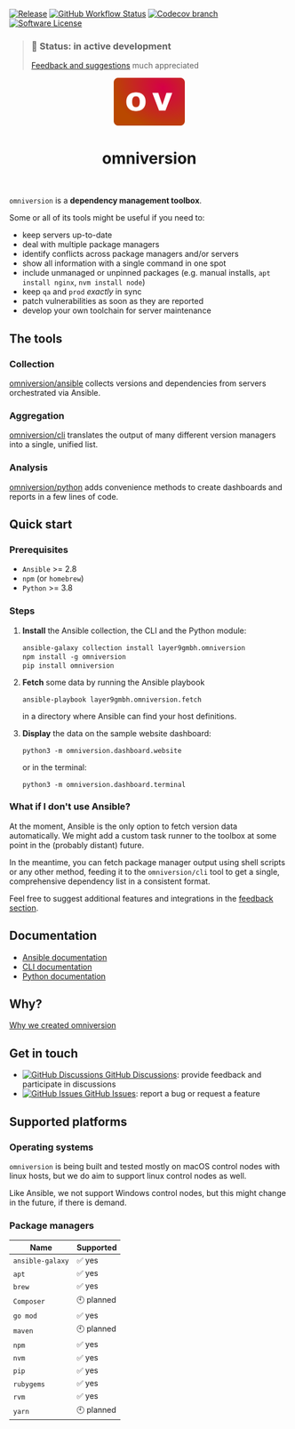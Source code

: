 [![Release](https://img.shields.io/github/v/release/omniversion/omniversion-cli.svg?style=for-the-badge)](https://github.com/omniversion/omniversion-cli/releases/latest)
[![GitHub Workflow Status](https://img.shields.io/github/workflow/status/omniversion/omniversion-cli/Upload%20code%20coverage?style=for-the-badge)](https://github.com/omniversion/omniversion-cli/actions?query=workflow%3A%22Upload%20code%20coverage%22)
[![Codecov branch](https://img.shields.io/codecov/c/github/omniversion/omniversion/main.svg?style=for-the-badge&token=X126WJ5IU4)](https://codecov.io/gh/omniversion/omniversion)
[![Software License](https://img.shields.io/badge/license-AGPL--3.0-green.svg?style=for-the-badge)](/LICENSE)


> ### 🚧 **Status: in active development**
> [Feedback and suggestions](https://github.com/omniversion/omniversion/discussions/1) much appreciated


<!--suppress HtmlDeprecatedAttribute -->
<div align="center">
    <img src="docs/assets/omniversion.png" width="128" height="86" alt="omniversion logo" />
    <h1 align="center">omniversion</h1>
    <br />
</div>

`omniversion` is a **dependency management toolbox**.

Some or all of its tools might be useful if you need to:

* keep servers up-to-date
* deal with multiple package managers
* identify conflicts across package managers and/or servers
* show all information with a single command in one spot
* include unmanaged or unpinned packages (e.g. manual installs, `apt install nginx`, `nvm install node`)
* keep `qa` and `prod` _exactly_ in sync
* patch vulnerabilities as soon as they are reported
* develop your own toolchain for server maintenance

## The tools

### Collection

[omniversion/ansible](ansible) collects versions and dependencies from servers orchestrated via Ansible.

### Aggregation

[omniversion/cli](cli) translates the output of many different version managers into a single, unified list.

### Analysis

[omniversion/python](python) adds convenience methods to create dashboards and reports in a few lines of code.

## Quick start

### Prerequisites

* `Ansible` >= 2.8
* `npm` (or `homebrew`)
* `Python` >= 3.8

### Steps

1.  **Install** the Ansible collection, the CLI and the Python module:
    ```shell
    ansible-galaxy collection install layer9gmbh.omniversion
    npm install -g omniversion
    pip install omniversion
    ```


2.  **Fetch** some data by running the Ansible playbook
    ```shell
    ansible-playbook layer9gmbh.omniversion.fetch
    ```
    in a directory where Ansible can find your host definitions.


3.  **Display** the data on the sample website dashboard:
    ```shell
    python3 -m omniversion.dashboard.website
    ```
    or in the terminal:
    ```shell
    python3 -m omniversion.dashboard.terminal
    ```

### What if I don't use Ansible?

At the moment, Ansible is the only option to fetch version data automatically. We might add a custom task runner to the toolbox at some point in the (probably distant) future.

In the meantime, you can fetch package manager output using shell scripts or any other method, feeding it to the `omniversion/cli` tool to get a single, comprehensive dependency list in a consistent format.

Feel free to suggest additional features and integrations in the [feedback section](https://github.com/omniversion/omniversion/discussions/1).

## Documentation

* [Ansible documentation](ansible/README.md)
* [CLI documentation](https://pkg.go.dev/github.com/omniversion/omniversion/cli)
* [Python documentation](https://omniversion.github.io/omniversion/python/omniversion/)

## Why?

[Why we created omniversion](docs/WHY.md)


## Get in touch

- [<img alt="GitHub Discussions" src="https://icongr.am/octicons/heart-fill.svg?color=808080&amp;size=10"/> GitHub Discussions](https://github.com/omniversion/omniversion/discussions/1):
  provide feedback and participate in discussions
- [<img alt="GitHub Issues" src="https://icongr.am/octicons/mark-github.svg?color=808080&amp;size=10"/> GitHub Issues](https://github.com/omniversion/omniversion/issues):
  report a bug or request a feature

## Supported platforms

### Operating systems

`omniversion` is being built and tested mostly on macOS control nodes with linux hosts, but we do aim to support linux control
nodes as well.

Like Ansible, we not support Windows control nodes, but this might change in the future, if there is demand.

### Package managers

| Name             | Supported  |
|------------------|------------|
| `ansible-galaxy` | ✅ yes      |
| `apt`            | ✅ yes      |
| `brew`           | ✅ yes      |
| `Composer`       | 🕙 planned |
| `go mod`         | ✅ yes      |
| `maven`          | 🕙 planned |
| `npm`            | ✅ yes      |
| `nvm`            | ✅ yes      |
| `pip`            | ✅ yes      |
| `rubygems`       | ✅ yes      |
| `rvm`            | ✅ yes      |
| `yarn`           | 🕙 planned |
